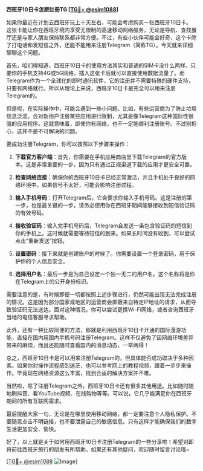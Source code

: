 **西班牙10日卡怎麽註冊TG [[TG💪+ @esim1088](https://t.me/s/esim1088)]**

如果你最近在计划去西班牙玩上十天左右，可能会考虑购买一张西班牙10日卡。这张卡能让你在西班牙境内享受无限制的高速移动网络服务，无论是导航、查找餐厅还是与家人朋友保持联系都非常方便。不过，有些小伙伴可能会好奇，这个卡除了打电话和发短信之外，还能不能用来注册Telegram（简称TG）。今天就来详细聊聊这个问题。

首先，咱们得知道，西班牙10日卡的使用方法其实和普通的SIM卡没什么两样。只要你的手机支持4G或5G网络，插入这张卡后就可以直接使用数据流量了。而Telegram作为一个全球化的即时通讯软件，它的注册并不需要特殊的硬件支持，只要有网络就行。所以从理论上来说，西班牙10日卡是完全可以用来注册Telegram的。

但是呢，在实际操作中，可能会遇到一些小问题。比如，有些运营商为了防止垃圾信息泛滥，会对新用户注册某些应用进行限制，尤其是像Telegram这种国际性很强的应用程序。这就意味着，即使你有网络，也不一定能顺利注册账号。不过别担心，这并不是不可解决的问题。

要成功注册Telegram，你可以按照以下步骤来操作：

1. **下载官方客户端**：首先，你需要在手机应用商店里下载Telegram的官方版本。这是非常重要的一步，因为只有通过正规渠道下载的应用才更安全可靠。

2. **检查网络连接**：确保你的西班牙10日卡已经正常激活，并且手机处于良好的网络环境中。如果信号不太好，可能会影响注册过程。

3. **输入手机号码**：打开Telegram后，它会要求你输入手机号码。这是注册的第一步，也是最关键的一步。请务必使用你在西班牙期间能够接收到短信验证码的有效号码。

4. **接收验证码**：输入完手机号码后，Telegram会发送一条包含验证码的短信到你的手机上。这时候就需要等待短信的到来。如果长时间没有收到，可以尝试点击“重新发送”按钮。

5. **设置密码**：接下来就是创建账户的时候了。你需要设置一个登录密码，用于保护你的个人信息安全。

6. **选择用户名**：最后一步是为自己设定一个独一无二的用户名。这个名称将是你在Telegram上的公开身份标识。

需要注意的是，有时候即便一切都按照上述步骤进行，仍然可能出现无法完成注册的情况。这是因为部分国家或地区的运营商会屏蔽来自特定IP地址的请求，从而导致验证码无法送达。面对这种情况，你可以尝试更换Wi-Fi网络，或者咨询西班牙当地的电信客服寻求帮助。

此外，还有一种比较简便的方法，那就是利用西班牙10日卡开通的国际漫游功能，直接在国内用国内手机号码注册Telegram。这样不仅避免了因网络环境差异带来的麻烦，而且还能随时查看国内的消息动态，一举两得！

总之，西班牙10日卡是可以用来注册Telegram的，但具体能否成功取决于多种因素。如果你对操作流程感到迷茫，也可以参考网上的教程视频，跟着一步步来操作。毕竟现在网络资源这么丰富，找到合适的解决方案并不难。

当然啦，除了注册Telegram之外，西班牙10日卡还有很多其他用途。比如随时随地刷抖音、看YouTube视频、在线购物等等。可以说，它几乎能满足你在西班牙期间的所有互联网需求。

最后提醒大家一句，无论是在哪里使用移动网络，都一定要注意个人隐私保护。不要随意点击不明链接，也不要泄露自己的敏感信息。只有这样才能确保我们的数字生活更加安全、愉快。

好了，以上就是关于如何用西班牙10日卡注册Telegram的一些分享啦！希望对即将前往西班牙旅行的朋友有所帮助。如果还有其他疑问，欢迎随时留言讨论哦~

[[TG💪+ @esim1088](https://t.me/s/esim1088) ![Image](https://i.postimg.cc/4NQfJmqS/Snipaste-2025-05-13-00-14-12.png)]